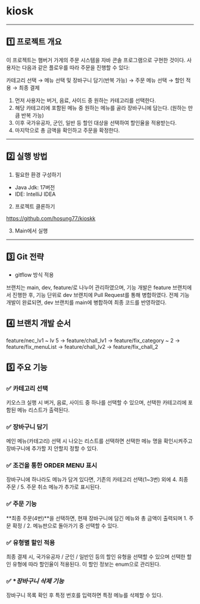 # **kiosk**

***

## 1️⃣ 프로젝트 개요

이 프로젝트는 햄버거 가게의 주문 시스템을 자바 콘솔 프로그램으로 구현한 것이다.
사용자는 다음과 같은 플로우를 따라 주문을 진행할 수 있다:

카테고리 선택 → 메뉴 선택 및 장바구니 담기(반복 가능) → 주문 메뉴 선택 → 할인 적용 → 최종 결제

1.	먼저 사용자는 버거, 음료, 사이드 중 원하는 카테고리를 선택한다.
2.	해당 카테고리에 포함된 메뉴 중 원하는 메뉴를 골라 장바구니에 담는다. (원하는 만큼 반복 가능)
4. 이후 국가유공자, 군인, 일반 등 할인 대상을 선택하여 할인율을 적용받는다.
4. 마지막으로 총 금액을 확인하고 주문을 확정한다.

***

## 2️⃣ 실행 방법

1. 필요한 환경 구성하기

- Java Jdk: 17버전
- IDE: IntelliJ IDEA

2. 프로젝트 클론하기

https://github.com/hosung77/kioskk

3. Main에서 실행

***
## 3️⃣ Git 전략

- gitflow 방식 적용

브랜치는 main, dev, feature/로 나누어 관리하였으며, 기능 개발은 feature 브랜치에서 진행한 후,
기능 단위로 dev 브랜치에 Pull Request를 통해 병합하였다. 전체 기능 개발이 완료되면, dev 브랜치를 main에 병합하여 최종 코드를 반영하였다.

## 4️⃣ 브랜치 개발 순서

feature/nec_lv1 ~ lv 5 -> feature/chall_lv1 -> feature/fix_category ~ 2 -> feature/fix_menuList -> feature/chall_lv2 -> feature/fix_chall_2

## 5️⃣ 주요 기능

### ✅ **카테고리 선택**

키오스크 실행 시 버거, 음료, 사이드 중 하나를 선택할 수 있으며, 선택한 카테고리에 포함된 메뉴 리스트가 출력된다.

### ✅ **장바구니 담기**

메인 메뉴(카테고리) 선택 시 나오는 리스트를 선택하면 선택한 메뉴 명을 확인시켜주고 장바구니에 추가할 지 안할지 정할 수 있다.

### ✅ **조건을 통한 ORDER MENU 표시**

장바구니에 하나라도 메뉴가 담겨 있다면, 기존의 카테고리 선택(1~3번) 외에 4. 최종 주문 / 5. 주문 취소 메뉴가 추가로 표시된다.

### ✅ **주문 기능**

**최종 주문(4번)**을 선택하면, 현재 장바구니에 담긴 메뉴와 총 금액이 출력되며 1. 주문 확정 / 2. 메뉴판으로 돌아가기 중 선택할 수 있다.

### ✅ **유형별 할인 적용**

최종 결제 시, 국가유공자 / 군인 / 일반인 등의 할인 유형을 선택할 수 있으며 선택한 할인 유형에 따라 할인율이 적용된다. 이 할인 정보는 enum으로 관리된다.

### ✅ **장바구니 삭제 기능*

장바구니 목록 확인 후 특정 번호를 입력하면 특정 메뉴를 삭제할 수 있다.
